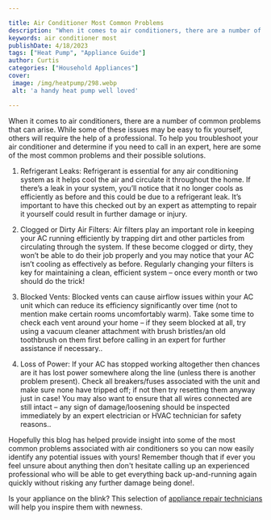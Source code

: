 ```yaml
---

title: Air Conditioner Most Common Problems
description: "When it comes to air conditioners, there are a number of common problems that can arise. While some of these issues may be easy to...get more detail"
keywords: air conditioner most
publishDate: 4/18/2023
tags: ["Heat Pump", "Appliance Guide"]
author: Curtis
categories: ["Household Appliances"]
cover: 
 image: /img/heatpump/298.webp
 alt: 'a handy heat pump well loved'

---
```


When it comes to air conditioners, there are a number of common problems that can arise. While some of these issues may be easy to fix yourself, others will require the help of a professional. To help you troubleshoot your air conditioner and determine if you need to call in an expert, here are some of the most common problems and their possible solutions. 

1. Refrigerant Leaks: Refrigerant is essential for any air conditioning system as it helps cool the air and circulate it throughout the home. If there’s a leak in your system, you’ll notice that it no longer cools as efficiently as before and this could be due to a refrigerant leak. It’s important to have this checked out by an expert as attempting to repair it yourself could result in further damage or injury. 

2. Clogged or Dirty Air Filters: Air filters play an important role in keeping your AC running efficiently by trapping dirt and other particles from circulating through the system. If these become clogged or dirty, they won’t be able to do their job properly and you may notice that your AC isn’t cooling as effectively as before. Regularly changing your filters is key for maintaining a clean, efficient system – once every month or two should do the trick! 

3. Blocked Vents: Blocked vents can cause airflow issues within your AC unit which can reduce its efficiency significantly over time (not to mention make certain rooms uncomfortably warm). Take some time to check each vent around your home – if they seem blocked at all, try using a vacuum cleaner attachment with brush bristles/an old toothbrush on them first before calling in an expert for further assistance if necessary.. 

4. Loss of Power: If your AC has stopped working altogether then chances are it has lost power somewhere along the line (unless there is another problem present). Check all breakers/fuses associated with the unit and make sure none have tripped off; if not then try resetting them anyway just in case! You may also want to ensure that all wires connected are still intact – any sign of damage/loosening should be inspected immediately by an expert electrician or HVAC technician for safety reasons.. 

Hopefully this blog has helped provide insight into some of the most common problems associated with air conditioners so you can now easily identify any potential issues with yours! Remember though that if ever you feel unsure about anything then don't hesitate calling up an experienced professional who will be able to get everything back up-and-running again quickly without risking any further damage being done!.

Is your appliance on the blink? This selection of <a href="/pages/appliance-repair-technicians/">appliance repair technicians</a> will help you inspire them with newness.
